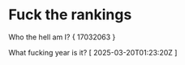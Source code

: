 # Fuck the rankings

Who the hell am I?
{ 17032063 }

What fucking year is it?
[ 2025-03-20T01:23:20Z ]
